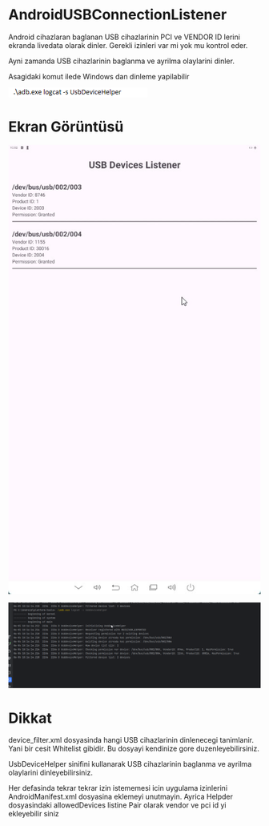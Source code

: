 # AndroidUSBConnectionListener
Android cihazlaran baglanan USB cihazlarinin PCI ve VENDOR ID lerini ekranda livedata olarak dinler. Gerekli izinleri var mi yok mu kontrol eder. 

Ayni zamanda USB cihazlarinin baglanma ve ayrilma olaylarini dinler.

Asagidaki komut ilede Windows dan dinleme yapilabilir


![ekran.jpg](img.png)



# Ekran Görüntüsü
![ekran.jpg](img_1.png)


![img_2.png](img_2.png)



# Dikkat

device_filter.xml  dosyasinda hangi USB cihazlarinin dinlenecegi tanimlanir. Yani bir cesit Whitelist gibidir. Bu dosyayi kendinize gore duzenleyebilirsiniz.

UsbDeviceHelper sinifini kullanarak USB cihazlarinin baglanma ve ayrilma olaylarini dinleyebilirsiniz.

Her defasinda tekrar tekrar izin istememesi icin uygulama izinlerini AndroidManifest.xml dosyasina eklemeyi unutmayin. Ayrica Helpder dosyasindaki allowedDevices listine Pair olarak vendor ve pci id yi ekleyebilir siniz

